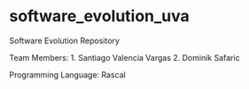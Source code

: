 software_evolution_uva
======================

Software Evolution Repository

Team Members:   1. Santiago Valencia Vargas
                2. Dominik Safaric
                
Programming Language:   Rascal
